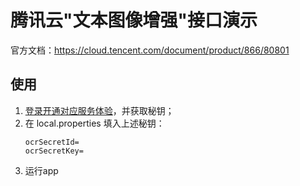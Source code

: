 # 腾讯云"文本图像增强"接口演示

官方文档：https://cloud.tencent.com/document/product/866/80801

## 使用

1. [登录开通对应服务体验](https://console.cloud.tencent.com/ocr/overview)，并获取秘钥；
1. 在 local.properties 填入上述秘钥：
    ```properties
    ocrSecretId=
    ocrSecretKey=
    ```
1. 运行app